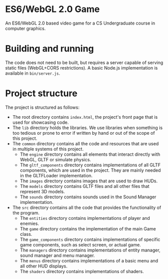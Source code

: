 # ES6/WebGL 2.0 Game
An ES6/WebGL 2.0 based video game for a CS Undergraduate course in computer graphics.

# Building and running
The code does not need to be built, but requires a server
capable of serving static files (WebGL+CORS restrictions). A basic Node.js
implementation is available in `bin/server.js`.

# Project structure
The project is structured as follows:

- The root directory contains `index.html`, the project's front page that
  is used for showcasing code.
- The `lib` directory holds the libraries. We use libraries when something
  is too tedious or prone to error if written by hand or out of the scope of
  this project.
- The `common` directory contains all the code and resources that are used
  in multiple systems of this project.
  - The `engine` directory contains all elements that interact directly with 
    WebGL, GLTF or simulate physics.
  - The `gltf_components` directory contains implementations of all GLTF 
    components, which are used in the project. They are mainly needed in
    the GLTFLoader implementation.
  - The `images` directory contains images that are used to draw HUDs.
  - The `models` directory contains GLTF files and all other files that
    represent 3D models.
  - The `sounds` directory contains sounds used in the Sound Manager implementation.  
- The `src` directory contains all the code that provides the functionality of 
  the program.
  - The `entities` directory contains implementations of player and enemies.
  - The `game` directory contains the implementation of the main Game class.
  - The `game_components` directory contains implementations of specific
    game components, such as select screen, or actual game.
  - The `managers` directory contains implementations of entity manager, sound
    manager and menu manager.
  - The `menus` directory contains implementations of a basic menu and all other
    HUD displays.
  - The `shaders` directory contains implementations of shaders.
